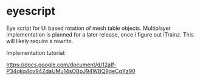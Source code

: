 # eyescript
Eye script for UI based rotation of mesh table objects.
 Multiplayer implementation is planned for a later release, once i figure out iTrainz. This will likely require a rewrite.

Implementation tutorial:

https://docs.google.com/document/d/12aIf-P34qkq4ov94ZdaUMu14sOBpJ94WBQ9geCgYz90
